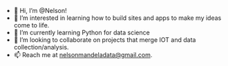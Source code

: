 - 👋 Hi, I’m @Nelson!
- 👀 I’m interested in learning how to build sites and apps to make my ideas come to life.
- 🌱 I’m currently learning Python for data science
- 💞️ I’m looking to collaborate on projects that merge IOT and data collection/analysis.
- 📫 Reach me at nelsonmandeladata@gmail.com.

<!---
Mandweller/Mandweller is a ✨ special ✨ repository because its `README.md` (this file) appears on your GitHub profile.
You can click the Preview link to take a look at your changes.
--->
